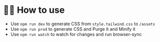# 🏄‍♀️ How to use
- Use `npm run dev` to generate CSS from `style.tailwind.css` to `/assets`
- Use `npm run prod` to generate CSS and Purge it and Minify it
- Use `npm run watch` to watch for changes and run browser-sync
